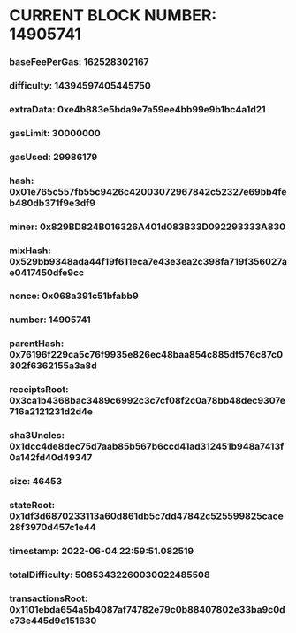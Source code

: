 # CURRENT BLOCK NUMBER: 14905741

### baseFeePerGas: 162528302167
### difficulty: 14394597405445750
### extraData: 0xe4b883e5bda9e7a59ee4bb99e9b1bc4a1d21
### gasLimit: 30000000
### gasUsed: 29986179
### hash: 0x01e765c557fb55c9426c42003072967842c52327e69bb4feb480db371f9e3df9
### miner: 0x829BD824B016326A401d083B33D092293333A830
### mixHash: 0x529bb9348ada44f19f611eca7e43e3ea2c398fa719f356027ae0417450dfe9cc
### nonce: 0x068a391c51bfabb9
### number: 14905741
### parentHash: 0x76196f229ca5c76f9935e826ec48baa854c885df576c87c0302f6362155a3a8d
### receiptsRoot: 0x3ca1b4368bac3489c6992c3c7cf08f2c0a78bb48dec9307e716a2121231d2d4e
### sha3Uncles: 0x1dcc4de8dec75d7aab85b567b6ccd41ad312451b948a7413f0a142fd40d49347
### size: 46453
### stateRoot: 0x1df3d6870233113a60d861db5c7dd47842c525599825cace28f3970d457c1e44
### timestamp: 2022-06-04 22:59:51.082519
### totalDifficulty: 50853432260030022485508
### transactionsRoot: 0x1101ebda654a5b4087af74782e79c0b88407802e33ba9c0dc73e445d9e151630
